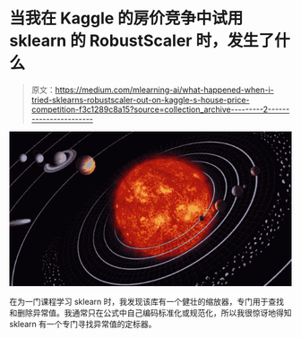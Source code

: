 # 当我在 Kaggle 的房价竞争中试用 sklearn 的 RobustScaler 时，发生了什么

> 原文：<https://medium.com/mlearning-ai/what-happened-when-i-tried-sklearns-robustscaler-out-on-kaggle-s-house-price-competition-f3c1289c8a15?source=collection_archive---------2----------------------->

![](img/7a675ac923632bd377ee976377df9c7f.png)

在为一门课程学习 sklearn 时，我发现该库有一个健壮的缩放器，专门用于查找和删除异常值。我通常只在公式中自己编码标准化或规范化，所以我很惊讶地得知 sklearn 有一个专门寻找异常值的定标器。